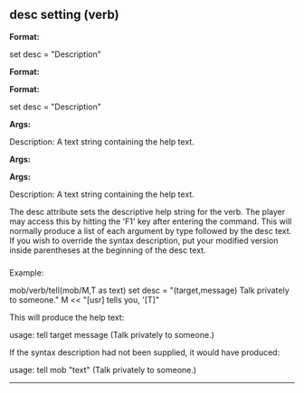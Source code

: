 

 desc setting (verb)
---------------------




**Format:** 


 set desc = "Description"
 


**Format:** 

**Format:**

 set desc = "Description"



**Args:** 


 Description: A text string containing the help text.
 


**Args:** 

**Args:**

 Description: A text string containing the help text.


 The desc attribute sets the descriptive help string for the verb. The
player may access this by hitting the 'F1' key after entering the command.
This will normally produce a list of each argument by type followed by the
desc text. If you wish to override the syntax description, put your
modified version inside parentheses at the beginning of the desc text.



### 
 Example:



 mob/verb/tell(mob/M,T as text)
 set desc = "(target,message) Talk privately to someone."
 M << "[usr] tells you, '[T]"


 This will produce the help text:




 usage: tell target message (Talk privately to someone.)


 If the syntax description had not been supplied, it would have produced:




 usage: tell mob "text" (Talk privately to someone.)



---


